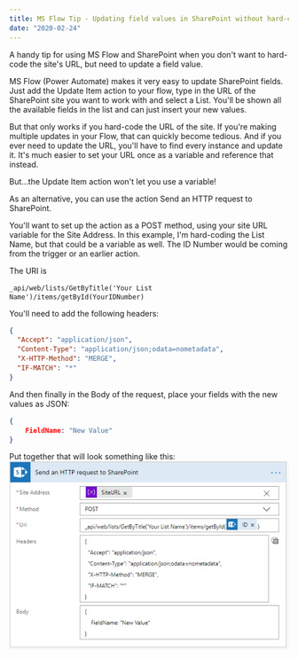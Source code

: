 ```yaml
---
title: MS Flow Tip - Updating field values in SharePoint without hard-coding the URL
date: "2020-02-24"
---
```


A handy tip for using MS Flow and SharePoint when you don't want to hard-code the site's URL, but need to update a field value.

<!-- end -->

MS Flow (Power Automate) makes it very easy to update SharePoint fields. Just add the Update Item action to your flow, type in the URL of the SharePoint site you want to work with and select a List. You'll be shown all the available fields in the list and can just insert your new values.

But that only works if you hard-code the URL of the site. If you're making multiple updates in your Flow, that can quickly become tedious. And if you ever need to update the URL, you'll have to find every instance and update it. It's much easier to set your URL once as a variable and reference that instead.

But...the Update Item action won't let you use a variable!

As an alternative, you can use the action Send an HTTP request to SharePoint.

You'll want to set up the action as a POST method, using your site URL variable for the Site Address. In this example, I'm hard-coding the List Name, but that could be a variable as well. The ID Number would be coming from the trigger or an earlier action.

The URI is

```
_api/web/lists/GetByTitle('Your List Name')/items/getById(YourIDNumber)
```

You'll need to add the following headers:
```json
{
  "Accept": "application/json",
  "Content-Type": "application/json;odata=nometadata",
  "X-HTTP-Method": "MERGE",
  "IF-MATCH": "*"
}
```

And then finally in the Body of the request, place your fields with the new values as JSON: 
```json
{
    FieldName: "New Value"
}
```

Put together that will look something like this:
![Action](./SendHTTPPostAction.jpg)
